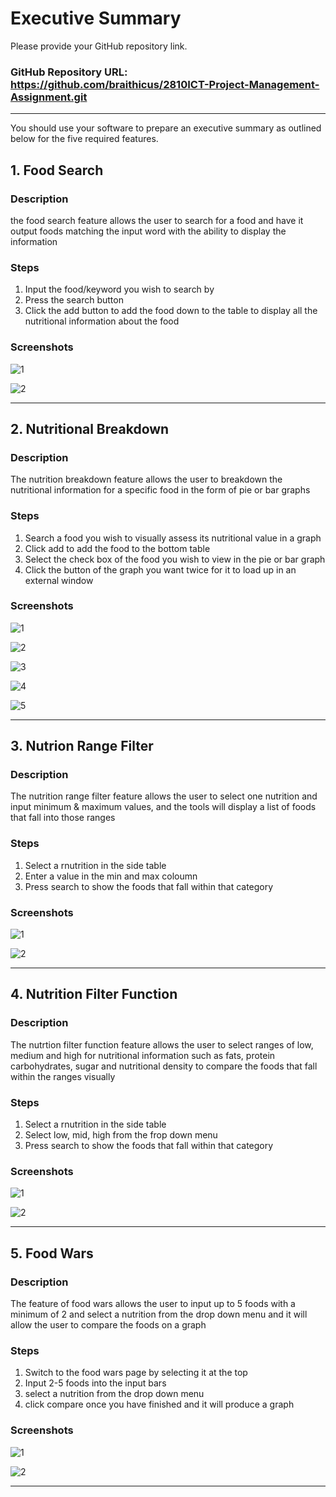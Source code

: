 # Executive Summary

Please provide your GitHub repository link.
### GitHub Repository URL: https://github.com/braithicus/2810ICT-Project-Management-Assignment.git

---

You should use your software to prepare an executive summary as outlined below for the five required features.

## 1. Food Search
### Description  
the food search feature allows the user to search for a food and have it output foods matching the input word with the ability to display the information

### Steps
1. Input the food/keyword you wish to search by
2. Press the search button 
3. Click the add button to add the food down to the table to display all the nutritional information about the food 

### Screenshots 
![1](./FS_SS1.png)

![2](./FS_SS2.png)

---

## 2. Nutritional Breakdown
### Description  
The nutrition breakdown feature allows the user to breakdown the nutritional information for a specific food in the form of pie or bar graphs

### Steps
1. Search a food you wish to visually assess its nutritional value in a graph 
2. Click add to add the food to the bottom table
3. Select the check box of the food you wish to view in the pie or bar graph
4. Click the button of the graph you want twice for it to load up in an external window

### Screenshots
![1](./NB_SS1.png)

![2](./NB_SS2.png)

![3](./NB_SS3.png)

![4](./NB_SS4.png)

![5](./NB_SS5.png)

---

## 3. Nutrion Range Filter
### Description  
The nutrition range filter feature allows the user to select one nutrition and input minimum & maximum values, and the tools will display a list of foods that fall into those ranges

### Steps
1. Select a rnutrition in the side table
2. Enter a value in the min and max coloumn
3. Press search to show the foods that fall within that category

### Screenshots
  
![1](./FR_SS1.png)

![2](./FR_SS2.png)


---

## 4. Nutrition Filter Function
### Description  
The nutrtion filter function feature allows the user to select ranges of low, medium and high for nutritional information such as fats, protein carbohydrates, sugar and nutritional density to compare the foods that fall within the ranges visually

### Steps
1. Select a rnutrition in the side table
2. Select low, mid, high from the frop down menu
3. Press search to show the foods that fall within that category

### Screenshots   
![1](./FL_SS1.png)

![2](./FL_SS2.png)


---

## 5. Food Wars
### Description  
The feature of food wars allows the user to input up to 5 foods with a minimum of 2 and select a nutrition from the drop down menu and it will allow the user to compare the foods on a graph

### Steps
1. Switch to the food wars page by selecting it at the top
2. Input 2-5 foods into the input bars
3. select a nutrition from the drop down menu
4. click compare once you have finished and it will produce a graph

### Screenshots    
![1](./FW_SS1.png)

![2](./FW_SS2.png)


---
